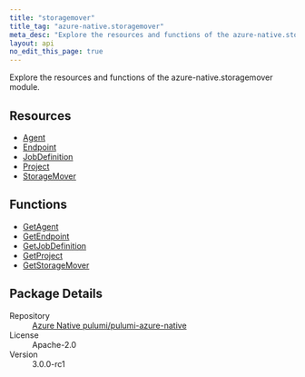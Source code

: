 ```yaml
---
title: "storagemover"
title_tag: "azure-native.storagemover"
meta_desc: "Explore the resources and functions of the azure-native.storagemover module."
layout: api
no_edit_this_page: true
---
```


<!-- WARNING: this file was generated by Pulumi Docs Generator. -->
<!-- Do not edit by hand unless you're certain you know what you are doing! -->

Explore the resources and functions of the azure-native.storagemover module.

<h2 id="resources">Resources</h2>
<ul class="api">
    <li><a href="agent/" title="Agent">Agent</a></li>
    <li><a href="endpoint/" title="Endpoint">Endpoint</a></li>
    <li><a href="jobdefinition/" title="JobDefinition">JobDefinition</a></li>
    <li><a href="project/" title="Project">Project</a></li>
    <li><a href="storagemover/" title="StorageMover">StorageMover</a></li>
</ul>

<h2 id="functions">Functions</h2>
<ul class="api">
    <li><a href="getagent/" title="GetAgent">GetAgent</a></li>
    <li><a href="getendpoint/" title="GetEndpoint">GetEndpoint</a></li>
    <li><a href="getjobdefinition/" title="GetJobDefinition">GetJobDefinition</a></li>
    <li><a href="getproject/" title="GetProject">GetProject</a></li>
    <li><a href="getstoragemover/" title="GetStorageMover">GetStorageMover</a></li>
</ul>

<h2 id="package-details">Package Details</h2>
<dl class="package-details">
	<dt>Repository</dt>
	<dd><a href="https://github.com/pulumi/pulumi-azure-native">Azure Native pulumi/pulumi-azure-native</a></dd>
	<dt>License</dt>
	<dd>Apache-2.0</dd>
	<dt>Version</dt>
	<dd>3.0.0-rc1</dd>
</dl>

